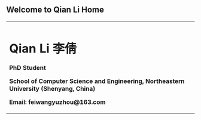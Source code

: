 ## Welcome to Qian Li Home
<table border="0">
  <tr>
    <td width="75%">
      <h1>Qian Li 李倩</h1>
      <p><b>PhD Student</b></p>
      <p><b>School of Computer Science and Engineering, Northeastern University (Shenyang, China)</b></p>
      <p><b>Email: feiwangyuzhou@163.com</b></p>
    </td>
<!--     <td width="25%">
      <p>
      <img src="/liqian.jpg" width="100%" /> 
      </p>
    </td> -->
  </tr>
</table>
